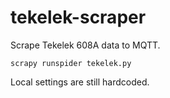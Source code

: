 # tekelek-scraper

Scrape Tekelek 608A data to MQTT.

```
scrapy runspider tekelek.py
```

Local settings are still hardcoded.
